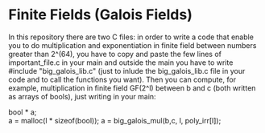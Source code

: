 # Finite Fields (Galois Fields)

In this repository there are two C files: in order to write a code that enable you to do multiplication and exponentiation in 
finite field between numbers greater than 2^(64), you have to copy and paste the few  lines of important_file.c in your main
and outside the main you have to write #include "big_galois_lib.c" (just to inlude the big_galois_lib.c file in your code and
to call the functions you want). Then you can compute, for example, multiplication in finite field GF(2^l) between b and c 
(both written as arrays of bools), just writing in your main: 

bool * a; \
a = malloc(l * sizeof(bool));
a = big_galois_mul(b,c, l, poly_irr[l]);
